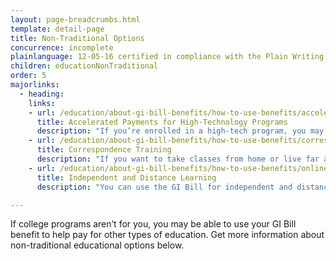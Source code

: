 ```yaml
---
layout: page-breadcrumbs.html
template: detail-page
title: Non-Traditional Options
concurrence: incomplete
plainlanguage: 12-05-16 certified in compliance with the Plain Writing Act
children: educationNonTraditional
order: 5
majorlinks:
  - heading:
    links:
    - url: /education/about-gi-bill-benefits/how-to-use-benefits/accelerated-payments/
      title: Accelerated Payments for High-Technology Programs
      description: "If you’re enrolled in a high-tech program, you may be able to get a lump-sum payment to cover the cost for these courses."
    - url: /education/about-gi-bill-benefits/how-to-use-benefits/correspondence-training/
      title: Correspondence Training
      description: "If you want to take classes from home or live far away from any schools, doing coursework by mail might be a good option for you."
    - url: /education/about-gi-bill-benefits/how-to-use-benefits/online-distance-learning/
      title: Independent and Distance Learning
      description: "You can use the GI Bill for independent and distance learning online."

---
```


<div class="va-introtext">

If college programs aren’t for you, you may be able to use your GI Bill benefit to help pay for other types of education. Get more information about non-traditional educational options below.

</div>
